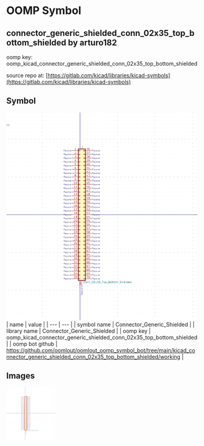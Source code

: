 # OOMP Symbol  
## connector_generic_shielded_conn_02x35_top_bottom_shielded  by arturo182  
  
oomp key: oomp_kicad_connector_generic_shielded_conn_02x35_top_bottom_shielded  
  
source repo at: [https://gitlab.com/kicad/libraries/kicad-symbols](https://gitlab.com/kicad/libraries/kicad-symbols)  
## Symbol  
  
[![working.png](working_600.png)](working.png)  
| name | value | 
| --- | --- | 
| symbol name | Connector_Generic_Shielded | 
| library name | Connector_Generic_Shielded | 
| oomp key | oomp_kicad_connector_generic_shielded_conn_02x35_top_bottom_shielded | 
| oomp bot github | https://github.com/oomlout/oomlout_oomp_symbol_bot/tree/main/kicad_connector_generic_shielded_conn_02x35_top_bottom_shielded/working | 
## Images  
  
[![working.png](working_140.png)](working.png)  

